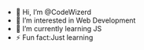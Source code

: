 - 👋 Hi, I’m @CodeWizerd
- 👀 I’m interested in Web Development
- 🌱 I’m currently learning JS
- ⚡ Fun fact:Just learning

<!---
CodeWizerd/CodeWizerd is a ✨ special ✨ repository because its `README.md` (this file) appears on your GitHub profile.
You can click the Preview link to take a look at your changes.
--->
